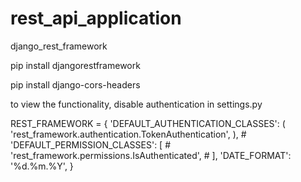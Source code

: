 # rest_api_application
django_rest_framework

pip install djangorestframework

pip install django-cors-headers

to view the functionality, disable authentication in settings.py

REST_FRAMEWORK = {
    'DEFAULT_AUTHENTICATION_CLASSES': (
        'rest_framework.authentication.TokenAuthentication',
    ),
    # 'DEFAULT_PERMISSION_CLASSES': [
    #     'rest_framework.permissions.IsAuthenticated',
    # ],
    'DATE_FORMAT': '%d.%m.%Y',
}
